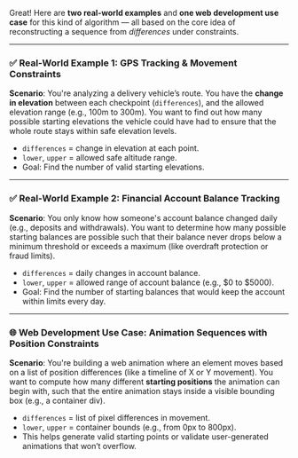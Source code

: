 Great! Here are **two real-world examples** and **one web development use case** for this kind of algorithm — all based on the core idea of reconstructing a sequence from *differences* under constraints.

---

### ✅ **Real-World Example 1: GPS Tracking & Movement Constraints**

**Scenario**: You're analyzing a delivery vehicle’s route. You have the **change in elevation** between each checkpoint (`differences`), and the allowed elevation range (e.g., 100m to 300m). You want to find out how many possible starting elevations the vehicle could have had to ensure that the whole route stays within safe elevation levels.

- `differences` = change in elevation at each point.
- `lower`, `upper` = allowed safe altitude range.
- Goal: Find the number of valid starting elevations.

---

### ✅ **Real-World Example 2: Financial Account Balance Tracking**

**Scenario**: You only know how someone's account balance changed daily (e.g., deposits and withdrawals). You want to determine how many possible starting balances are possible such that their balance never drops below a minimum threshold or exceeds a maximum (like overdraft protection or fraud limits).

- `differences` = daily changes in account balance.
- `lower`, `upper` = allowed range of account balance (e.g., $0 to $5000).
- Goal: Find the number of starting balances that would keep the account within limits every day.

---

### 🌐 **Web Development Use Case: Animation Sequences with Position Constraints**

**Scenario**: You're building a web animation where an element moves based on a list of position differences (like a timeline of X or Y movement). You want to compute how many different **starting positions** the animation can begin with, such that the entire animation stays inside a visible bounding box (e.g., a container div).

- `differences` = list of pixel differences in movement.
- `lower`, `upper` = container bounds (e.g., from 0px to 800px).
- This helps generate valid starting points or validate user-generated animations that won’t overflow.
